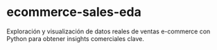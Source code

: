 # ecommerce-sales-eda
Exploración y visualización de datos reales de ventas e-commerce con Python para obtener insights comerciales clave.

